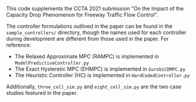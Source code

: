 This code supplements the CCTA 2021 submission "On the Impact of the Capacity Drop Phenomenon for Freeway Traffic Flow Control".

The controller formulations outlined in the paper can be found in the `sample_controllers/` directory, though the names used for each controller during development are different from those used in the paper.
For reference:
* The Relaxed Approximate MPC (RAMPC) is implemented in `ModelPredictiveController.py`
* The Exact Hysteretic MPC (EHMPC) is implemented in `GurobiCDMPC.py`
* The Heuristic Controller (HC) is implemented in `HardCodedController.py`

Additionally, `three_cell_sim.py` and `eight_cell_sim.py` are the two case studies featured in the paper.
